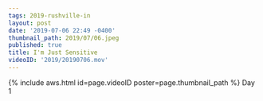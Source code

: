 ```yaml
---
tags: 2019-rushville-in
layout: post
date: '2019-07-06 22:49 -0400'
thumbnail_path: 2019/07/06.jpeg
published: true
title: I'm Just Sensitive
videoID: '2019/20190706.mov'
---
```


{% include aws.html id=page.videoID poster=page.thumbnail_path %}
Day 1